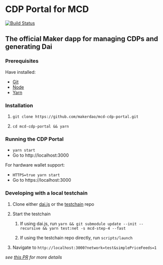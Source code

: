 # CDP Portal for MCD

[![Build Status](https://travis-ci.com/makerdao/mcd-cdp-portal.svg?token=3BTQxsyAmYGZyiaheNXp&branch=master)](https://travis-ci.com/makerdao/mcd-cdp-portal)

## The official Maker dapp for managing CDPs and generating Dai

### Prerequisites

Have installed:

- [Git](https://git-scm.com/downloads)
- [Node](https://nodejs.org/en/download/)
- [Yarn](https://yarnpkg.com/lang/en/docs/install/)

### Installation

1. `git clone https://github.com/makerdao/mcd-cdp-portal.git`

2. `cd mcd-cdp-portal && yarn`

### Running the CDP Portal

- `yarn start`
- Go to http://localhost:3000

For hardware wallet support:

- `HTTPS=true yarn start`
- Go to https://localhost:3000


### Developing with a local testchain

1. Clone either [dai.js](https://github.com/makerdao/dai.js) or the [testchain](https://github.com/makerdao/testchain) repo

2. Start the testchain

      1. If using dai.js, run `yarn && git submodule update --init --recursive && yarn test:net -s mcd-step-4 --fast`

      2. If using the testchain repo directly, run `scripts/launch`

3. Navigate to `http://localhost:3000?network=test&simplePriceFeeds=1`


_see [this PR](https://github.com/makerdao/mcd-cdp-portal/pull/26) for more details_



